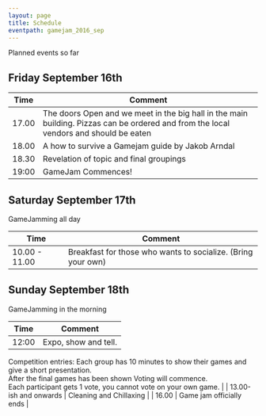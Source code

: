 ```yaml
---
layout: page
title: Schedule
eventpath: gamejam_2016_sep
---
```



Planned events so far

Friday September 16th
------------------

| Time  | Comment |
| ------------- | ------------- |
| 17.00 | The doors Open and we meet in the big hall in the main building. Pizzas can be ordered and from the local vendors and should be eaten |
| 18.00 | A how to survive a Gamejam guide by Jakob Arndal |
| 18.30 | Revelation of topic and final groupings |
| 19:00 | GameJam Commences! |

Saturday September 17th
--------------------

GameJamming all day

| Time  | Comment |
| ------------- | ------------- |
| 10.00 - 11.00 | Breakfast for those who wants to socialize. (Bring your own) |

Sunday September 18th
-----------------

GameJamming in the morning

| Time  | Comment |
| ------------- | ------------- |
| 12:00 | Expo, show and tell.<br />
Competition entries: Each group has 10 minutes to show their games and give a short presentation. <br />
After the final games has been shown Voting will commence.<br />
Each participant gets 1 vote, you cannot vote on your own game. |
| 13.00-ish and onwards | Cleaning and Chillaxing |
| 16.00 | Game jam officially ends |



